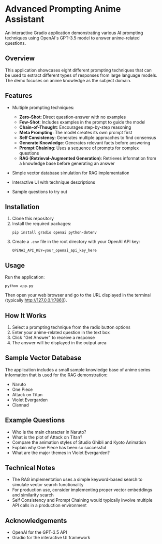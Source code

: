 # Advanced Prompting Anime Assistant

An interactive Gradio application demonstrating various AI prompting techniques using OpenAI's GPT-3.5 model to answer anime-related questions.

## Overview

This application showcases eight different prompting techniques that can be used to extract different types of responses from large language models. The demo focuses on anime knowledge as the subject domain.

## Features

- Multiple prompting techniques:
  - **Zero-Shot**: Direct question-answer with no examples
  - **Few-Shot**: Includes examples in the prompt to guide the model
  - **Chain-of-Thought**: Encourages step-by-step reasoning
  - **Meta Prompting**: The model creates its own prompt first
  - **Self Consistency**: Generates multiple approaches to find consensus
  - **Generate Knowledge**: Generates relevant facts before answering
  - **Prompt Chaining**: Uses a sequence of prompts for complex questions
  - **RAG (Retrieval-Augmented Generation)**: Retrieves information from a knowledge base before generating an answer

- Simple vector database simulation for RAG implementation
- Interactive UI with technique descriptions
- Sample questions to try out

## Installation

1. Clone this repository
2. Install the required packages:
   ```
   pip install gradio openai python-dotenv
   ```
3. Create a `.env` file in the root directory with your OpenAI API key:
   ```
   OPENAI_API_KEY=your_openai_api_key_here
   ```

## Usage

Run the application:
```
python app.py
```

Then open your web browser and go to the URL displayed in the terminal (typically http://127.0.0.1:7860).

## How It Works

1. Select a prompting technique from the radio button options
2. Enter your anime-related question in the text box
3. Click "Get Answer" to receive a response
4. The answer will be displayed in the output area

## Sample Vector Database

The application includes a small sample knowledge base of anime series information that is used for the RAG demonstration:
- Naruto
- One Piece
- Attack on Titan
- Violet Evergarden
- Clannad

## Example Questions

- Who is the main character in Naruto?
- What is the plot of Attack on Titan?
- Compare the animation styles of Studio Ghibli and Kyoto Animation
- Explain why One Piece has been so successful
- What are the major themes in Violet Evergarden?

## Technical Notes

- The RAG implementation uses a simple keyword-based search to simulate vector search functionality
- For production use, consider implementing proper vector embeddings and similarity search
- Self Consistency and Prompt Chaining would typically involve multiple API calls in a production environment

## Acknowledgements

- OpenAI for the GPT-3.5 API
- Gradio for the interactive UI framework
